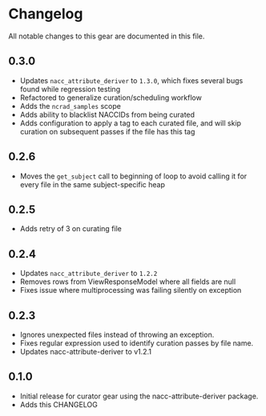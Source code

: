 # Changelog

All notable changes to this gear are documented in this file.

## 0.3.0

* Updates `nacc_attribute_deriver` to `1.3.0`, which fixes several bugs found while regression testing
* Refactored to generalize curation/scheduling workflow
* Adds the `ncrad_samples` scope
* Adds ability to blacklist NACCIDs from being curated
* Adds configuration to apply a tag to each curated file, and will skip curation on subsequent passes if the file has this tag

## 0.2.6

* Moves the `get_subject` call to beginning of loop to avoid calling it for every file in the same subject-specific heap

## 0.2.5

* Adds retry of 3 on curating file

## 0.2.4

* Updates `nacc_attribute_deriver` to `1.2.2`
* Removes rows from ViewResponseModel where all fields are null
* Fixes issue where multiprocessing was failing silently on exception

## 0.2.3

* Ignores unexpected files instead of throwing an exception.
* Fixes regular expression used to identify curation passes by file name.
* Updates nacc-attribute-deriver to v1.2.1
  
## 0.1.0

* Initial release for curator gear using the nacc-attribute-deriver package.
* Adds this CHANGELOG
  